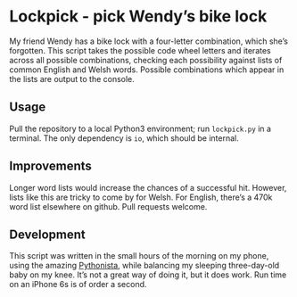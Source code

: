 # Lockpick - pick Wendy’s bike lock

My friend Wendy has a bike lock with a four-letter combination, which she’s forgotten.
This script takes the possible code wheel letters and iterates across all possible combinations, 
checking each possibility against lists of common English and Welsh words. Possible combinations
 which appear in the lists are output to the console.

## Usage

Pull the repository to a local Python3 environment; run `lockpick.py` in a terminal. The only 
dependency is `io`, which should be internal.

## Improvements

Longer word lists would increase the chances of a successful hit. However, lists like this are
tricky to come by for Welsh. For English, there’s a 470k word list elsewhere on github. Pull requests welcome.

## Development

This script was written in the small hours of the morning on my phone, using the amazing [Pythonista](http://omz-software.com/pythonista/), while
balancing my sleeping three-day-old baby on my knee. It’s not a great way of doing it, but it does work. 
Run time on an iPhone 6s is of order a second.
